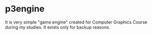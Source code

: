 # p3engine

It is very simple "game engine" created for Computer Graphics Course during my studies.
It exists only for backup reasons.

